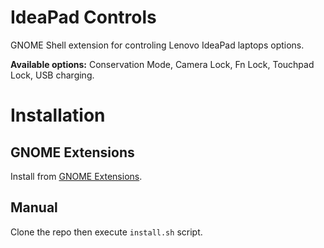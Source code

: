 # IdeaPad Controls
GNOME Shell extension for controling Lenovo IdeaPad laptops options.

**Available options:** Conservation Mode, Camera Lock, Fn Lock, Touchpad Lock, USB charging.

# Installation

## GNOME Extensions
Install from [GNOME Extensions](https://extensions.gnome.org/extension/5260/ideapad-controls/).

## Manual
Clone the repo then execute `install.sh` script.
